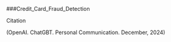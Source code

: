 ###Credit_Card_Fraud_Detection

Citation

(OpenAI. ChatGBT. Personal Communication. December, 2024)
